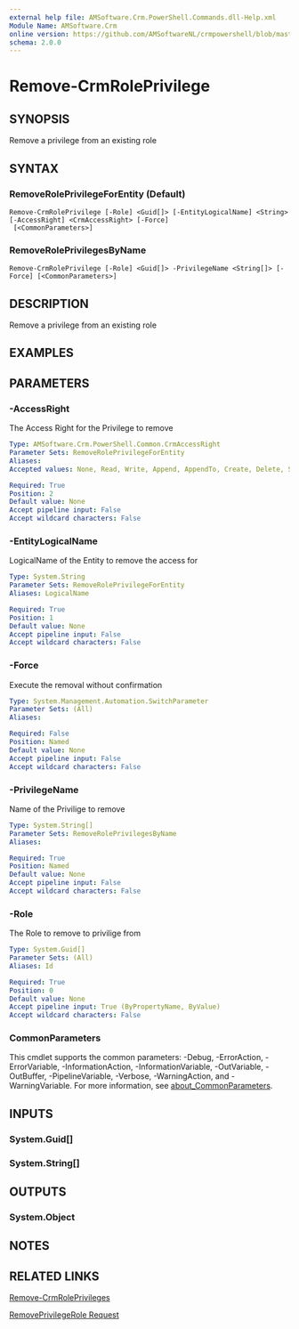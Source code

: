 ```yaml
---
external help file: AMSoftware.Crm.PowerShell.Commands.dll-Help.xml
Module Name: AMSoftware.Crm
online version: https://github.com/AMSoftwareNL/crmpowershell/blob/master/docs/Remove-CrmRolePrivileges.md
schema: 2.0.0
---
```


# Remove-CrmRolePrivilege

## SYNOPSIS
Remove a privilege from an existing role

## SYNTAX

### RemoveRolePrivilegeForEntity (Default)
```
Remove-CrmRolePrivilege [-Role] <Guid[]> [-EntityLogicalName] <String> [-AccessRight] <CrmAccessRight> [-Force]
 [<CommonParameters>]
```

### RemoveRolePrivilegesByName
```
Remove-CrmRolePrivilege [-Role] <Guid[]> -PrivilegeName <String[]> [-Force] [<CommonParameters>]
```

## DESCRIPTION
Remove a privilege from an existing role

## EXAMPLES

## PARAMETERS

### -AccessRight
The Access Right for the Privilege to remove

```yaml
Type: AMSoftware.Crm.PowerShell.Common.CrmAccessRight
Parameter Sets: RemoveRolePrivilegeForEntity
Aliases:
Accepted values: None, Read, Write, Append, AppendTo, Create, Delete, Share, Assign

Required: True
Position: 2
Default value: None
Accept pipeline input: False
Accept wildcard characters: False
```

### -EntityLogicalName
LogicalName of the Entity to remove the access for

```yaml
Type: System.String
Parameter Sets: RemoveRolePrivilegeForEntity
Aliases: LogicalName

Required: True
Position: 1
Default value: None
Accept pipeline input: False
Accept wildcard characters: False
```

### -Force
Execute the removal without confirmation

```yaml
Type: System.Management.Automation.SwitchParameter
Parameter Sets: (All)
Aliases:

Required: False
Position: Named
Default value: None
Accept pipeline input: False
Accept wildcard characters: False
```

### -PrivilegeName
Name of the Privilige to remove

```yaml
Type: System.String[]
Parameter Sets: RemoveRolePrivilegesByName
Aliases:

Required: True
Position: Named
Default value: None
Accept pipeline input: False
Accept wildcard characters: False
```

### -Role
The Role to remove to privilige from

```yaml
Type: System.Guid[]
Parameter Sets: (All)
Aliases: Id

Required: True
Position: 0
Default value: None
Accept pipeline input: True (ByPropertyName, ByValue)
Accept wildcard characters: False
```

### CommonParameters
This cmdlet supports the common parameters: -Debug, -ErrorAction, -ErrorVariable, -InformationAction, -InformationVariable, -OutVariable, -OutBuffer, -PipelineVariable, -Verbose, -WarningAction, and -WarningVariable. For more information, see [about_CommonParameters](http://go.microsoft.com/fwlink/?LinkID=113216).

## INPUTS

### System.Guid[]

### System.String[]

## OUTPUTS

### System.Object
## NOTES

## RELATED LINKS

[Remove-CrmRolePrivileges](Remove-CrmRolePrivileges.md)

[RemovePrivilegeRole Request](https://docs.microsoft.com/en-us/dotnet/api/microsoft.crm.sdk.messages.removeprivilegerolerequest)